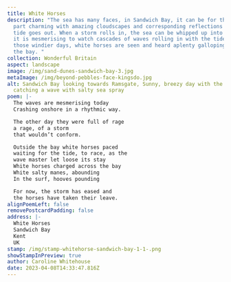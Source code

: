 ```yaml
---
title: White Horses
description: "The sea has many faces, in Sandwich Bay, it can be for the most
  part charming with amazing cloudscapes and corresponding reflections as the
  tide goes out. When a storm rolls in, the sea can be whipped up into a frenzy,
  it is mesmerising to watch cascades of waves rolling in with the tide and on
  those windier days, white horses are seen and heard aplenty galloping across
  the bay. "
collection: Wonderful Britain
aspect: landscape
image: /img/sand-dunes-sandwich-bay-3.jpg
metaImage: /img/beyond-pebbles-face-kingsdo.jpg
alt: Sandwich Bay looking towards Ramsgate, Sunny, breezy day with the wind
  catching a wave with salty sea spray
poem: |-
  The waves are mesmerising today
  Crashing onshore in a rhythmic way.

  The other day they were full of rage
  a rage, of a storm
  that wouldn’t conform.

  Outside the bay white horses paced
  waiting for the tide, to race, as the
  wave master let loose its stay
  White horses charged across the bay
  White salty manes, abounding
  In the surf, hooves pounding

  For now, the storm has eased and
  the horses have taken their leave.
alignPoemLeft: false
removePostcardPadding: false
address: |-
  White Horses
  Sandwich Bay
  Kent
  UK
stamp: /img/stamp-whitehorse-sandwich-bay-1-1-.png
showStampInPreview: true
author: Caroline Whitehouse
date: 2023-04-08T14:33:47.816Z
---
```

